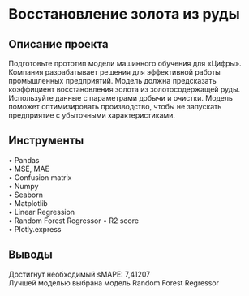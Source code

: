 # Восстановление золота из  руды

## Описание проекта  
Подготовьте прототип модели машинного обучения для «Цифры». Компания разрабатывает решения для эффективной работы промышленных предприятий.
Модель должна предсказать коэффициент восстановления золота из золотосодержащей руды. Используйте данные с параметрами добычи и очистки.
Модель поможет оптимизировать производство, чтобы не запускать предприятие с убыточными характеристиками.

## Инструменты  
• Pandas  
• MSE, MAE  
• Confusion matrix  
• Numpy  
• Seaborn  
• Matplotlib  
• Linear Regression  
• Random Forest Regressor
• R2 score  
• Plotly.express

## Выводы  
Достигнут необходимый sMAPE: 7,41207  
Лучшей моделью выбрана модель Random Forest Regressor
